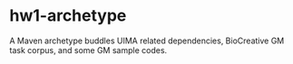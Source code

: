 hw1-archetype
=============

A Maven archetype buddles UIMA related dependencies, BioCreative GM task corpus, and some GM sample codes.